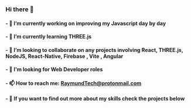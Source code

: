 ### Hi there 👋

#### - 🔭 I’m currently working on improving my Javascript day by day
#### - 🌱 I’m currently learning THREE.js
#### - 👯 I’m looking to collaborate on any projects involving React, THREE.js, NodeJS, React-Native, Firebase , Vite , Angular 
#### - 🤔 I'm looking for Web Developer roles
#### - 📫 How to reach me: RaymundTech@protonmail.com
#### - 💬 If you want to find out more about my skills check the projects below 

<!--
**blameaimer/blameaimer** is a ✨ _special_ ✨ repository because its `README.md` (this file) appears on your GitHub profile.

Here are some ideas to get you started:

- 
- 🌱 I’m currently learning ...
- 👯 I’m looking to collaborate on ...
- 🤔 I’m looking for help with ...
- 💬 Ask me about ...
- 📫 How to reach me: ...
- 😄 Pronouns: ...
- ⚡ Fun fact: ...
-->
